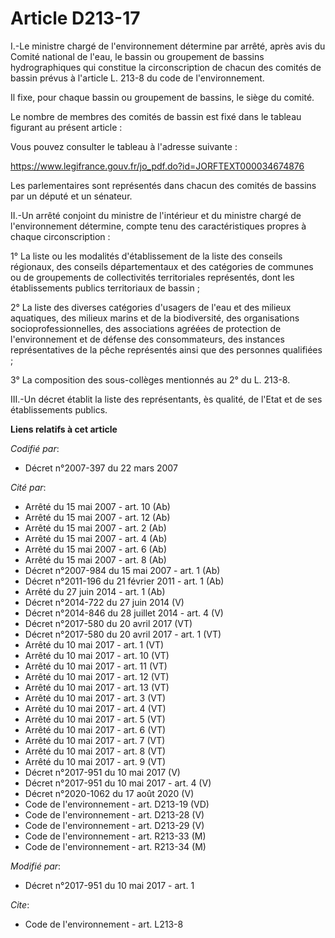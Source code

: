# Article D213-17

I.-Le ministre chargé de l'environnement détermine par arrêté, après avis du Comité national de l'eau, le bassin ou
groupement de bassins hydrographiques qui constitue la circonscription de chacun des comités de bassin prévus à l'article L.
213-8 du code de l'environnement.

Il fixe, pour chaque bassin ou groupement de bassins, le siège du comité.

Le nombre de membres des comités de bassin est fixé dans le tableau figurant au présent article :

Vous pouvez consulter le tableau à l'adresse suivante :

https://www.legifrance.gouv.fr/jo_pdf.do?id=JORFTEXT000034674876

Les parlementaires sont représentés dans chacun des comités de bassins par un député et un sénateur.

II.-Un arrêté conjoint du ministre de l'intérieur et du ministre chargé de l'environnement détermine, compte tenu des
caractéristiques propres à chaque circonscription :

1° La liste ou les modalités d'établissement de la liste des conseils régionaux, des conseils départementaux et des
catégories de communes ou de groupements de collectivités territoriales représentés, dont les établissements publics
territoriaux de bassin ;

2° La liste des diverses catégories d'usagers de l'eau et des milieux aquatiques, des milieux marins et de la biodiversité,
des organisations socioprofessionnelles, des associations agréées de protection de l'environnement et de défense des
consommateurs, des instances représentatives de la pêche représentés ainsi que des personnes qualifiées ;

3° La composition des sous-collèges mentionnés au 2° du L. 213-8.

III.-Un décret établit la liste des représentants, ès qualité, de l'Etat et de ses établissements publics.

**Liens relatifs à cet article**

_Codifié par_:

  - Décret n°2007-397 du 22 mars 2007

_Cité par_:

  - Arrêté du 15 mai 2007 - art. 10 (Ab)
  - Arrêté du 15 mai 2007 - art. 12 (Ab)
  - Arrêté du 15 mai 2007 - art. 2 (Ab)
  - Arrêté du 15 mai 2007 - art. 4 (Ab)
  - Arrêté du 15 mai 2007 - art. 6 (Ab)
  - Arrêté du 15 mai 2007 - art. 8 (Ab)
  - Décret n°2007-984 du 15 mai 2007 - art. 1 (Ab)
  - Décret n°2011-196 du 21 février 2011 - art. 1 (Ab)
  - Arrêté du 27 juin 2014 - art. 1 (Ab)
  - Décret n°2014-722 du 27 juin 2014 (V)
  - Décret n°2014-846 du 28 juillet 2014 - art. 4 (V)
  - Décret n°2017-580 du 20 avril 2017 (VT)
  - Décret n°2017-580 du 20 avril 2017 - art. 1 (VT)
  - Arrêté du 10 mai 2017 - art. 1 (VT)
  - Arrêté du 10 mai 2017 - art. 10 (VT)
  - Arrêté du 10 mai 2017 - art. 11 (VT)
  - Arrêté du 10 mai 2017 - art. 12 (VT)
  - Arrêté du 10 mai 2017 - art. 13 (VT)
  - Arrêté du 10 mai 2017 - art. 3 (VT)
  - Arrêté du 10 mai 2017 - art. 4 (VT)
  - Arrêté du 10 mai 2017 - art. 5 (VT)
  - Arrêté du 10 mai 2017 - art. 6 (VT)
  - Arrêté du 10 mai 2017 - art. 7 (VT)
  - Arrêté du 10 mai 2017 - art. 8 (VT)
  - Arrêté du 10 mai 2017 - art. 9 (VT)
  - Décret n°2017-951 du 10 mai 2017 (V)
  - Décret n°2017-951 du 10 mai 2017 - art. 4 (V)
  - Décret n°2020-1062 du 17 août 2020 (V)
  - Code de l'environnement - art. D213-19 (VD)
  - Code de l'environnement - art. D213-28 (V)
  - Code de l'environnement - art. D213-29 (V)
  - Code de l'environnement - art. R213-33 (M)
  - Code de l'environnement - art. R213-34 (M)

_Modifié par_:

  - Décret n°2017-951 du 10 mai 2017 - art. 1

_Cite_:

  - Code de l'environnement - art. L213-8
